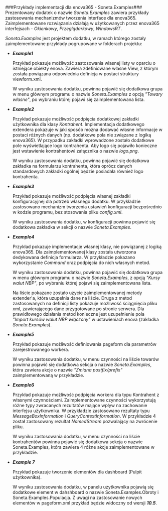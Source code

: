 ###Przykłady implementacji dla enova365 - Soneta.Examples###
Prezentowany dodatek o nazwie *Soneta.Examples* zawiera przykłady zastosowania mechanizmów tworzenia interface dla enova365. Zaimplementowane rozwiązania działają w użytkowanych przez enova365 interfejsach - *Okienkowy*, *Przeglądarkowy*, *WindowsRT*.


*Soneta.Examples* jest projektem dodatku, w ramach którego zostały zaimplementowane przykłady pogrupowane w folderach projektu:

* ***Example1*** 

    Przykład pokazuje możliwość zastosowania własnej listy w oparciu o istniejące obiekty enova. Zawiera zdefiniowane własne    View, z którym została powiązana odpowiednia definicja w postaci struktury viewform.xml. 
    
    W wyniku zastosowania dodatku, powinna pojawić się dodatkowa grupa w menu głównym programu o nazwie *Soneta.Examples* z opcją *"Towary własne"*, po wybraniu której pojawi się zaimplementowana lista.

* ***Example2*** 

    Przykład pokazuje możliwość podpięcia dodatkowej zakładki użytkownika dla klasy *Kontrahent*.
Implementacja dodatkowego extendera pokazuje w jaki sposób można dodawać własne informacje
w postaci różnych danych (np. dodatkowe pola nie związane z logiką enova365). W przypadku 
zakładki wprowadzone zostało dodatkowe pole wyświetlające logo kontrahenta. Aby logo
się pojawiło konieczne jest wstawienie kontrahentowi załącznika o nazwie *logo.png*.
 
    W wyniku zastosowania dodatku, powinna pojawić się dodatkowa zakładka na formularzu
kontrahenta, która oprócz danych standardowych zakładki ogólnej będzie posiadała również
logo kontrahenta.

* ***Example3*** 

    Przykład pokazuje możliwość podpięcia własnej zakładki konfiguracyjnej dla potrzeb własnego dodatku.
W przykładzie zastosowano mechanizm tworzenia ustawień konfiguracji bezpośrednio w kodzie programu,
bez stosowania pliku *config.xml*.

    W wyniku zastosowania dodatku, w konfiguracji powinna pojawić się dodatkowa zakładka w sekcji o nazwie 
*Soneta.Examples*.


* ***Example4*** 

    Przykład pokazuje implementacje własnej klasy, nie powiązanej z logiką enova365. Dla zaimplementowanej 
klasy została utworzona dedykowana definicja formularza. W przykładzie pokazano wykorzystanie *Command* 
oraz podpięcia do nich własnych metod. 

    W wyniku zastosowania dodatku, powinna pojawić się dodatkowa grupa w menu głównym programu o nazwie 
*Soneta.Examples*, z opcją *"Kursy walut NBP"*, po wybraniu której pojawi się zaimplementowana lista.
    
    Na liście pokazane zostało użycie zaimplementowanej metody extender'a, która uzupełnia dane na liście.
Druga z metod zastosowanych na definicji listy pokazuje możliwość ściągnięcia pliku xml, zawierającego
dane przygotowane po stronie serwera. Dla prawidłowego działania metod konieczne jest uzupełnienie pola  
*"Import kursów walut NBP włączony"* w ustawieniach enova (zakładka *Soneta.Examples*).

* ***Example5*** 

    Przykład pokazuje możliwość definiowania pageform dla parametrów zarejestrowanego workera.

    W wyniku zastosowania dodatku, w menu czynności na liście towarów powinna pojawić się dodatkowa 
sekcja o nazwie *Soneta.Examples*, która zawiera akcje o nazwie *"Zmiana postfix/prefix"* zaimplementowaną 
w przykładzie.


* ***Example6*** 

    Przykład pokazuje możliwość podpięcia workera dla typu Kontrahent z własnymi czynnościami. Zaimplementowane czynności wykorzystują różne typy zwracanych rezultatów mające wpływ na zachowanie interfejsu użytkownika. W przykładzie zastosowano rezultaty typu *MessageBoxInformation* i *QueryContextInformation*. W przykładzie 4 został zastosowany rezultat *NamedStream* pozwalający na zwrócenie pliku.

    W wyniku zastosowania dodatku, w menu czynności na liście kontrahentów powinna pojawić się dodatkowa 
sekcja o nazwie Soneta.Examples, która zawiera 4 różne akcje zaimplementowane w przykładzie.


* ***Example 7***

    Przykład pokazuje tworzenie elementów dla dashboard (Pulpit użytkownika).

    W wyniku zastosowania dodatku, w panelu użytkownika pojawią się dodatkowe element w dahshboard o nazwie 
Soneta.Examples.Obroty i Soneta.Examples.Populacja. Z uwagi na zastosowanie nowych elementów w pageform.xml
przykład będzie widoczny od wersji ***10.5***.
